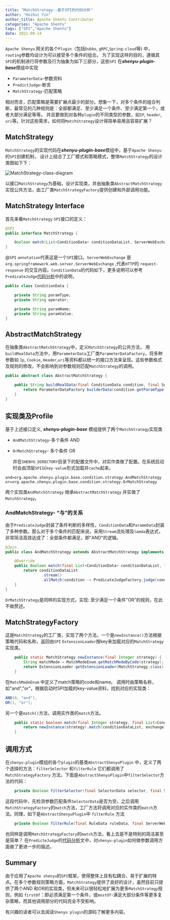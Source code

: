 ```yaml
---
title: "MatchStrategy--基于SPI的代码分析"
author: "Huihui Yin"
author_title: Apache ShenYu Contributor
categories: "Apache ShenYu"
tags: ["SPI","Apache ShenYu"]
date: 2021-09-14
---
```


`Apache Shenyu` 网关的各个`Plugin`（包括`Dubbo`, `gRPC`,`Spring-cloud`等) 中，`routing`参数均设计为可以接受多个条件的组合。 为了实现这样的目的，遵循其`SPI`的机制进行将参数及行为抽象为如下三部分，这些`SPI` 在***shenyu-plugin-base***模组中实现

- `ParameterData`-参数资料
- `PredictJudge`-断言
- `MatchStrategy`-匹配策略

相对而言，匹配策略是需要扩展点最少的部分。想象一下，对多个条件的组合判断，最常见的几种规则是：全部都满足、至少满足一个条件、至少满足第一个，或者大部分满足等等。 并且要做到对各种`plugin`的不同类型的参数，如`IP`, `header`, `uri`等。针对这些需求，如何将`MatchStrategy`设计得简单易用且容易扩展？

## MatchStrategy

`MatchStrategy`的实现代码在***shenyu-plugin-base***模组中，基于`Apache Shenyu`的`SPI`创建机制， 设计上结合了工厂模式和策略模式，整体`MatchStrategy`的设计类图如下下：

![MatchStrategy-class-diagram](/img/activities/code-analysis-matchstrategy-spi/MatchStrategy-class-diagram.PNG)

以接口`MatchStrategy`为基础，设计实现类，并由抽象类`AbstractMatchStrategy`实现公共方法，由工厂类`MatchStrategyFactory`提供创建和外部调用功能。

## MatchStrategy Interface

首先来看`MatchStrategy` `SPI`接口的定义：

```java
@SPI
public interface MatchStrategy {

    Boolean match(List<ConditionData> conditionDataList, ServerWebExchange exchange);
}
```

@`SPI` `annotation`代表这是一个`SPI`接口。`ServerWebExchange` 是 `org.springframework.web.server.ServerWebExchange` ,代表`HTTP`的 `request-response`  的交互内容。`ConditionData`的代码如下，更多说明可以参考`PredicateJudge`[代码分析](http://shenyu.apache.org/blog/PredicateJudge-SPI)中的说明，

```java
public class ConditionData {

    private String paramType;
    private String operator;

    private String paramName;
    private String paramValue;
}
```

## AbstractMatchStrategy

在抽象类`AbstractMatchStrategy`中，定义`MatchStrategy`的公共方法， 用`buildRealData`方法中，用`ParameterData`工厂类`ParameterDataFactory`，将多种参数如  `Ip`, `Cookie`, `Header`,`uri`等资料都以统一的接口方法来呈现。这些参数格式及规则的修改，不会影响到对参数规则匹配`MatchStrategy`的调用。

```java
public abstract class AbstractMatchStrategy {

    public String buildRealData(final ConditionData condition, final ServerWebExchange exchange) {
        return ParameterDataFactory.builderData(condition.getParamType(), condition.getParamName(), exchange);
    }
}
```

## 实现类及Profile

基于上述接口定义, ***shenyu-plugin-base*** 模组提供了两个`MatchStrategy`实现类

- `AndMatchStrategy`-多个条件 AND

- `OrMatchStrategy`- 多个条件 OR

  并在`SHENYU_DIRECTORY`目录下的配置文件中，对实作类做了配置。在系统启动时会由顶层`SPI`以`key-value`形式加载并`cache`起来。

```properties
and=org.apache.shenyu.plugin.base.condition.strategy.AndMatchStrategy
or=org.apache.shenyu.plugin.base.condition.strategy.OrMatchStrategy
```

 两个实现类`AndMatchStrategy` 继承`AbstractMatchStrategy` 并实做了`MatchStrategy`。

### AndMatchStrategy-  “与”的关系

  由于`PredicateJudge`封装了条件判断的多样性，`ConditionData`和`ParameData`封装了多种参数。那么对于多个条件的匹配来说，采用`Stream`流处理及`lamda`表达式，非常简洁高效达成了：全部条件都满足，即"AND"的逻辑。

```java
@Join
public class AndMatchStrategy extends AbstractMatchStrategy implements MatchStrategy {

    @Override
    public Boolean match(final List<ConditionData> conditionDataList, final ServerWebExchange exchange) {
        return conditionDataList
                .stream()
                .allMatch(condition -> PredicateJudgeFactory.judge(condition, buildRealData(condition, exchange)));
    }
}
```

`OrMatchStrategy`是同样的实现方式，实现: 至少满足一个条件"OR"的规则，在此不做赘述。

## MatchStrategyFactory

这是`MatchStrategy`的工厂类，实现了两个方法，一个是`newInstance()`方法根据策略代码和名称，返回由`SPI` `ExtensionLoader`按key来加载对应的`MatchStrategy`实现类。

```java
    public static MatchStrategy newInstance(final Integer strategy) {
        String matchMode = MatchModeEnum.getMatchModeByCode(strategy);
        return ExtensionLoader.getExtensionLoader(MatchStrategy.class).getJoin(matchMode);
    }
```

在`MatchModeEnum` 中定义了match策略的code和name。 调用时由策略名称，如"and","or"，根据启动时SPI加载的key-value资料，找到对应的实现类：

```java
AND(0, "and"),  
OR(1, "or");
```

另一个是`match()`方法，调用实作类的`match`方法。

```java
    public static boolean match(final Integer strategy, final List<ConditionData> conditionDataList, final ServerWebExchange exchange) {
        return newInstance(strategy).match(conditionDataList, exchange);
    }
```

## 调用方式

在`shenyu-plugin`模组的各个`plugin`的基类`AbstractShenyuPlugin` 中，定义了两个选择的方法：`filterSelector` 和`filterRule` 它们都调用了`MatchStrategyFactory` 方法，下面是`AbstractShenyuPlugin`中`filterSelector`方法的代码：

```java
    private Boolean filterSelector(final SelectorData selector, final ServerWebExchange exchange) {        if (selector.getType() == SelectorTypeEnum.CUSTOM_FLOW.getCode()) {            if (CollectionUtils.isEmpty(selector.getConditionList())) {                return false;            }            return MatchStrategyFactory.match(selector.getMatchMode(), selector.getConditionList(), exchange);        }        return true;    }
```

这段代码中，先检测参数匹配条件`SelectorData`是否为空，之后调用`MatchStrategyFactory`的`match`方法，工厂方法将调用对应的实作类的`match`方法。同理，如下是`AbstractShenyuPlugin`中 `filterRule` 方法

```java
    private Boolean filterRule(final RuleData ruleData, final ServerWebExchange exchange) {        return ruleData.getEnabled() && MatchStrategyFactory.match(ruleData.getMatchMode(), ruleData.getConditionDataList(), exchange);    }
```

也同样是调用`MatchStrategyFactory`的`match`方法，看上去是不是特别的简洁甚至是简单？ 在`PredicteJudge`的[代码分析](http://shenyu.apache.org/blog/PredicateJudge-SPI)文中，对`shenyu-plugin`如何做参数调用方面做了更进一步的描述。

## Summary

由于应用了`Apache shenyu`的`SPI`框架，使得整体上具有松耦合、易于扩展的特点。在多个参数规则策略方面，`MatchStrategy`提供了良好的设计，虽然目前只提供了两个AND 和OR的实现类，但未来可以很轻松地扩展为更多`MatchStrategy`规则，例如 `firstOf`：即必须满足第一个条件，或`mostOf`-满足大部分条件等更多复杂策略，而其他调用部分的代码完全不受影响。 

有兴趣的读者可以去阅读`Shenyu plugin`的源码了解更多内容。
